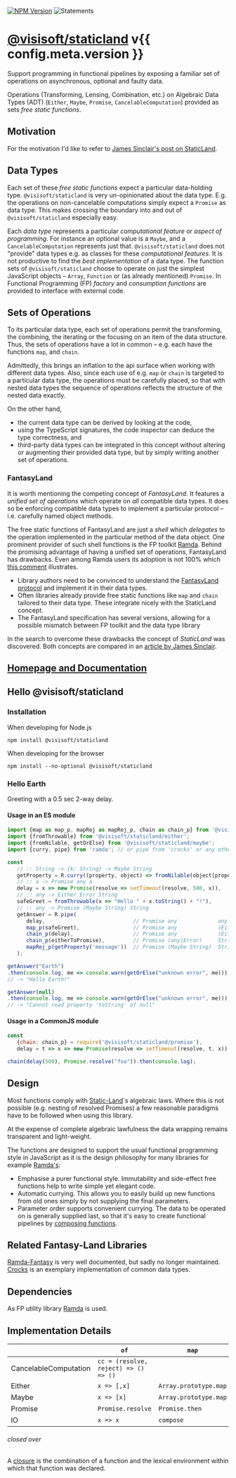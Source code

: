 [![NPM Version](https://img.shields.io/npm/v/@visisoft/staticland.svg?style=flat-square)](https://www.npmjs.com/package/@visisoft/staticland) ![Statements](https://img.shields.io/badge/statements-91.2%25-brightgreen.svg?style=flat-square)

[@visisoft/staticland](https://semmel.github.io/StaticLand/) v{{ config.meta.version }}
====================
Support programming in functional pipelines by exposing a familiar set of operations on asynchronous, optional and faulty data.

Operations (Transforming, Lensing, Combination, etc.) on Algebraic Data Types (ADT) (`Either`, `Maybe`, `Promise`, `CancelableComputation`) provided as sets *free static functions*.

Motivation
-----
For the motivation I'd like to refer to [James Sinclair's post on StaticLand][sinclair-static-land].

Data Types
--------
Each set of these *free static functions* expect a particular data-holding type. `@visisoft/staticland` is very un-opinionated about the data type. E.g. the operations on non-cancelable computations simply expect a `Promise` as data type. This makes crossing the boundary into and out of `@visisoft/staticland` especially easy. 

Each *data type* represents a particular *computational feature* or *aspect of programming*. For instance an optional value is a `Maybe`, and a `CancelableComputation` represents just that. `@visisoft/staticland` does not "provide" data types e.g. as classes for these *computational features*. It is not productive to find the *best implementation* of a data type. The function sets of `@visisoft/staticland` choose to operate on just the simplest JavaScript objects – `Array`, `Function` or (as already mentioned) `Promise`. In Functional Programming (FP) *factory* and *consumption functions* are provided to interface with external code.

Sets of Operations
------------------
To its particular data type, each set of operations permit the transforming, the combining, the iterating or the focusing on an item of the data structure. Thus, the sets of operations have a lot in common – e.g. each have the functions `map`, and `chain`.

Admittedly, this brings an inflation to the api surface when working with different data types. Also, since each use of e.g. `map` or `chain` is targeted to a particular data type, the operations must be carefully placed, so that with nested data types the sequence of operations reflects the structure of the nested data exactly.

On the other hand,
- the current data type can be derived by looking at the code,
- using the TypeScript signatures, the code inspector can deduce the type correctness, and
- third-party data types can be integrated in this concept without altering or augmenting their provided data type, but by simply writing another set of operations.

### FantasyLand
It is worth mentioning the competing concept of *FantasyLand*. It features a *unified set of operations* which operate on *all* compatible data types. It does so be enforcing compatible data types to implement a particular protocol – i.e. carefully named object methods.

The free static functions of FantasyLand are just a *shell* which *delegates* to the operation implemented in the particular method of the data object. One prominent provider of such shell functions is the FP toolkit [Ramda][ramda-homepage]. Behind the promising advantage of having a unified set of operations, FantasyLand has drawbacks. Even among Ramda users its adoption is not 100% which [this comment][adispring-comment] illustrates. 

- Library authors need to be convinced to understand the [FantasyLand protocol][fl-ref] and implement it in their data types.
- Often libraries already provide free static functions like `map` and `chain` tailored to their data type. These integrate nicely with the StaticLand concept.
- The FantasyLand specification has several versions, allowing for a possible mismatch between FP toolkit and the data type library

In the search to overcome these drawbacks the concept of *StaticLand* was discovered. Both concepts are compared in an [article by James Sinclair][sinclair-static-land].


[Homepage and Documentation](https://semmel.github.io/StaticLand/)
----------------------------------------

Hello @visisoft/staticland
--------------------------
### Installation
When developing for Node.js
```shell
npm install @visisoft/staticland
```

When developing for the browser
```shell
npm install --no-optional @visisoft/staticland
```

### Hello Earth

Greeting with a 0.5 sec 2-way delay.

#### Usage in an ES module

```javascript
import {map as map_p, mapRej as mapRej_p, chain as chain_p} from '@visisoft/staticland/promise';
import {fromThrowable} from '@visisoft/staticland/either';
import {fromNilable, getOrElse} from '@visisoft/staticland/maybe';
import {curry, pipe} from 'ramda'; // or pipe from 'crocks' or any other composition function

const 
   // :: String -> {k: String} -> Maybe String
   getProperty = R.curry((property, object) => fromNilable(object[property])),
   // :: a -> Promise any a
   delay = x => new Promise(resolve => setTimeout(resolve, 500, x)),
   // :: any -> Either Error String
   safeGreet = fromThrowable(x => "Hello " + x.toString() + "!"),
   // :: any -> Promise (Maybe String) String
   getAnswer = R.pipe(
      delay,                            // Promise any             any
      map_p(safeGreet),                 // Promise any             (Either Error String)
      chain_p(delay),                   // Promise any             (Either Error String)
      chain_p(eitherToPromise),         // Promise (any|Error)     String
      mapRej_p(getProperty('message'))  // Promise (Maybe String)  String
   );

getAnswer("Earth")
.then(console.log, me => console.warn(getOrElse("unknown error", me)));
// -> "Hello Earth!"

getAnswer(null)
.then(console.log, me => console.warn(getOrElse("unknown error", me)));
// -> "Cannot read property 'toString' of null"
```   

#### Usage in a CommonJS module

```javascript
const 
   {chain: chain_p} = require('@visisoft/staticland/promise'),
   delay = t => x => new Promise(resolve => setTimeout(resolve, t, x));

chain(delay(500), Promise.resolve("foo")).then(console.log);
```


Design
------
Most functions comply with [Static-Land][sl-ref]`s algebraic laws. Where this is not possible (e.g. nesting of resolved Promises) a few reasonable paradigms have to be followed when using this library.

At the expense of complete algebraic lawfulness the data wrapping remains transparent and light-weight.

The functions are designed to support the usual functional programming style in JavaScript as it is the design philosophy for many libraries for example [Ramda's](ramda-homepage):

- Emphasise a purer functional style. Immutability and side-effect free functions help to write simple yet elegant code.
- Automatic currying. This allows you to easily build up new functions from old ones simply by not supplying the final parameters.
- Parameter order supports convenient currying. The data to be operated on is generally supplied last, so that it's easy to create functional pipelines by [composing functions](wikipedia-fcompose).

Related Fantasy-Land Libraries
-----------------------------
[Ramda-Fantasy](ramda-fantasy) is very well documented, but sadly no longer maintained.
[Crocks](crocks) is an exemplary implementation of common data types.

Dependencies
------------

As FP utility library [Ramda][ramda-homepage] is used.

Implementation Details
---------------------

|           |   `of`        |   `map`       |   `chain`     |   Consumption |
|-----------|---------------|---------------|---------------|---------------|
|CancelableComputation| `cc = (resolve, reject) => () => ()` | | | `new Promise(cc)` |
| Either    | `x => [,x]` |`Array.prototype.map`|`Array.prototype.flatMap`|`xs => xs[1]`|
| Maybe     | `x => [x]`    |`Array.prototype.map`|`Array.prototype.flatMap`|`xs => xs[0]`|
| Promise   | `Promise.resolve`|`Promise.then`|`Promise.then`|`Promise.then`|
| IO        | `x => x`        |`compose`      |`run(compose)` |`call`|

###### closed over
A [closure] is the combination of a function and the lexical environment within which that function was declared.

[closure]: https://developer.mozilla.org/en-US/docs/Web/JavaScript/Closures
[sl-ref]: https://github.com/fantasyland/static-land/
[fl-ref]: https://github.com/fantasyland/fantasy-land
[ramda-homepage]: https://ramdajs.com
[wikipedia-fcompose]: https://en.wikipedia.org/wiki/Function_composition_(computer_science)
[ramda-fantasy]: https://github.com/ramda/ramda-fantasy
[crocks]: https://crocks.dev/docs/crocks/
[sinclair-static-land]: https://jrsinclair.com/articles/2020/whats-more-fantastic-than-fantasy-land-static-land
[adispring-comment]: https://github.com/ramda/ramda/issues/3264#issuecomment-1101877126
